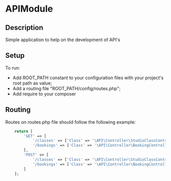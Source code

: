 # APIModule

## Description #

Simple application to help on the development of API's

## Setup ##

To run:

- Add ROOT_PATH constant to your configuration files with your project's root path as value;
- Add a routing file "ROOT_PATH/config/routes.php";
- Add require to your composer

## Routing ##

Routes on routes.php file should follow the following example:

```php
    return [
        'GET' => [
            '/classes' => ['Class' => '\API\Controller\StudioClassController', 'Method' => 'get'],
            '/bookings' => ['Class' => '\API\Controller\BookingController', 'Method' => 'get']
        ],
        'POST' => [
            '/classes' => ['Class' => '\API\Controller\StudioClassController', 'Method' => 'add'],
            '/bookings' => ['Class' => '\API\Controller\BookingController', 'Method' => 'add']
        ]
    ];
```